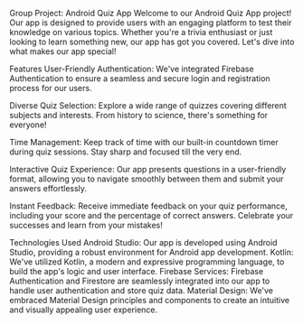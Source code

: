 Group Project: Android Quiz App
Welcome to our Android Quiz App project! Our app is designed to provide users with an engaging platform to test their knowledge on various topics. Whether you're a trivia enthusiast or just looking to learn something new, our app has got you covered. Let's dive into what makes our app special!

Features
User-Friendly Authentication: We've integrated Firebase Authentication to ensure a seamless and secure login and registration process for our users.

Diverse Quiz Selection: Explore a wide range of quizzes covering different subjects and interests. From history to science, there's something for everyone!

Time Management: Keep track of time with our built-in countdown timer during quiz sessions. Stay sharp and focused till the very end.

Interactive Quiz Experience: Our app presents questions in a user-friendly format, allowing you to navigate smoothly between them and submit your answers effortlessly.

Instant Feedback: Receive immediate feedback on your quiz performance, including your score and the percentage of correct answers. Celebrate your successes and learn from your mistakes!

Technologies Used
Android Studio: Our app is developed using Android Studio, providing a robust environment for Android app development.
Kotlin: We've utilized Kotlin, a modern and expressive programming language, to build the app's logic and user interface.
Firebase Services: Firebase Authentication and Firestore are seamlessly integrated into our app to handle user authentication and store quiz data.
Material Design: We've embraced Material Design principles and components to create an intuitive and visually appealing user experience.
